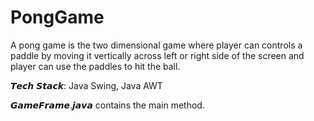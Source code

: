 # PongGame
A pong game is the two dimensional game where player can controls a paddle by moving it vertically across left or right side of the screen and player can use the paddles to hit the ball.

𝙏𝙚𝙘𝙝 𝙎𝙩𝙖𝙘𝙠: Java Swing, Java AWT

𝙂𝙖𝙢𝙚𝙁𝙧𝙖𝙢𝙚.𝙟𝙖𝙫𝙖 contains the main method.
